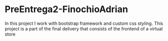 # PreEntrega2-FinochioAdrian
In this project I work with bootstrap framework and custom css styling. This project is a part of the final delivery that consists of the frontend of a virtual store
